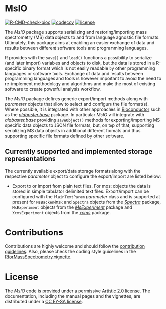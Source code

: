 # MsIO

[![R-CMD-check-bioc](https://github.com/RforMassSpectrometry/MsIO/workflows/R-CMD-check-bioc/badge.svg)](https://github.com/RforMassSpectrometry/MsIO/actions?query=workflow%3AR-CMD-check-bioc)
[![codecov](https://codecov.io/gh/rformassspectrometry/MsIO/branch/main/graph/badge.svg?token=M4yYzef5mK)](https://codecov.io/gh/rformassspectrometry/MsIO)
[![license](https://img.shields.io/badge/license-Artistic--2.0-brightgreen.svg)](https://opensource.org/licenses/Artistic-2.0)


The *MsIO* package supports serializing and restoring/importing mass
spectrometry (MS) data objects to and from language agnostic file
formats. Ultimately, this package aims at enabling an easier exchange of data
and results between different software tools and programming languages.

R provides with the `save()` and `load()` functions a possibility to serialize
(and later import) variables and objects to disk, but the data is stored in a
R-specific binary format which is not easily readable by other programming
languages or software tools. Exchange of data and results between programming
languages and tools is however important to avoid the need to re-implement
methodology and algorithms and make the most of existing software to create
powerful analysis workflow.

The *MsIO* package defines generic export/import methods along with *parameter*
objects that allow to select and configure the file format(s). Where possible,
it is integrated with other approaches in
[Bioconductor](https://bioconductor.org) such as the
[*alabaster.base*](https://doi.org/doi:10.18129/B9.bioc.alabaster.base)
package. In particular *MsIO* will integrate with *alabaster.base* providing
`saveObject()` methods for exporting/importing MS specific data objects to JSON
file formats, but, on top of that, supporting serializing MS data objects in
additional different formats and thus supporting specific file formats defined
by other software.

## Currently supported and implemented storage representations

The currently available export/data storage formats along with the respective
*parameter* object to configure the export/import are listed below:

- Export to or import from plain text files. For most objects the data is stored
  in simple tabulator delimited text files. Export/import can be configured with
  the `PlainTextParam` *parameter* class and is supported at present for
  `MsBackendMzR` and `Spectra` objects from the
  [*Spectra*](https://github.com/RforMassSpectrometry/Spectra) package,
  `MsExperiment` objects from the
  [*MsExperiment*](https://github.com/RforMassSpectrometry/MsExperiment) package
  and `XcmsExperiment` objects from the
  [*xcms*](https://github.com/sneumann/xcms) package.


# Contributions

Contributions are highly welcome and should follow the [contribution
guidelines](https://rformassspectrometry.github.io/RforMassSpectrometry/articles/RforMassSpectrometry.html#contributions).
Also, please check the coding style guidelines in the [RforMassSpectrometry
vignette](https://rformassspectrometry.github.io/RforMassSpectrometry/articles/RforMassSpectrometry.html).


# License

The *MsIO* code is provided under a permissive [Artistic 2.0
license](https://opensource.org/licenses/Artistic-2.0). The
documentation, including the manual pages and the vignettes, are
distributed under a [CC BY-SA
license](https://creativecommons.org/licenses/by-sa/4.0/).
